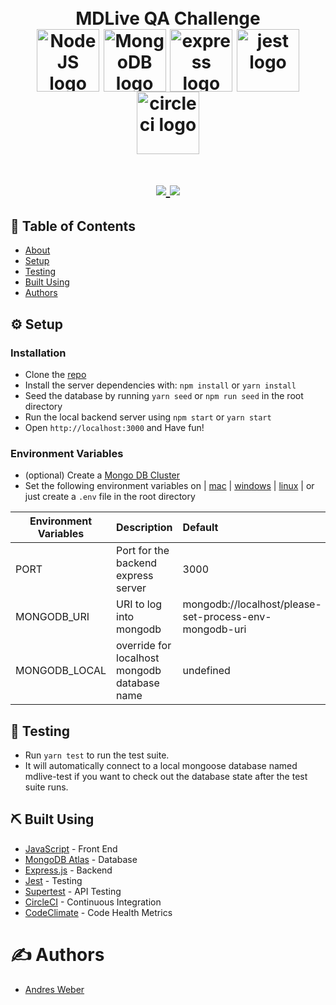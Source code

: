 <div align=center>
    <h1 align=center>
        <br>
        MDLive QA Challenge
        <br>
        <img width="100px" align=center src="https://nodejs.org/static/images/logos/nodejs-new-pantone-black.png" alt="NodeJS logo">
        <img width="100px" align=center src="https://webassets.mongodb.com/_com_assets/cms/MongoDB_Logo_FullColorBlack_RGB-4td3yuxzjs.png" alt="MongoDB logo">
        <img width="100px" align=center src="https://camo.githubusercontent.com/fc61dcbdb7a6e49d3adecc12194b24ab20dfa25b/68747470733a2f2f692e636c6f756475702e636f6d2f7a6659366c4c376546612d3330303078333030302e706e67" alt="express logo"> 
        <img width="100px" align=center src="https://encrypted-tbn0.gstatic.com/images?q=tbn%3AANd9GcS8yWEpBmr0xgBOMcYdpdEFieBMIP6hlUJbYTIVtqUdnquhyK0S" alt="jest logo">
        <img width="100px" align=center src="https://assets.brandfolder.com/po873r-7udt4w-b3x13z/view@2x.png?v=1552347719" alt="circleci logo">
    </h1>
    <h1 align=center>
        <a href="https://circleci.com/gh/AndresMWeber/mdlive-test">
            <img src="https://circleci.com/gh/AndresMWeber/mdlive-test.svg?style=svg" />
        </a>
        <a href="https://codeclimate.com/github/AndresMWeber/mdlive-test/maintainability">
            <img src="https://api.codeclimate.com/v1/badges/398646c86e86af9159ec/maintainability" />
        </a>
    </h1>
</div>

## 📝 Table of Contents
- [About](#about)
- [Setup](#setup)
- [Testing](#testing)
- [Built Using](#built_using)
- [Authors](#authors)

## ⚙️ Setup <a name = "setup"></a>

### Installation

*   Clone the [repo]('https://github.com/AndresMWeber/mdlive-test/')
*   Install the server dependencies with: ```npm install``` or ```yarn install```
*   Seed the database by running ```yarn seed``` or ```npm run seed``` in the root directory
*   Run the local backend server using ```npm start``` or ```yarn start```
*   Open ```http://localhost:3000``` and Have fun!

### Environment Variables
*   (optional) Create a [Mongo DB Cluster](https://cloud.mongodb.com/)
*   Set the following environment variables on | [mac](https://stackoverflow.com/questions/7501678/set-environment-variables-on-mac-os-x-lion) | [windows](https://superuser.com/questions/1334129/setting-an-environment-variable-in-windows-10-gpodder) | [linux](https://stackoverflow.com/questions/45502996/how-to-set-environment-variable-in-linux-permanently) | or just create a ```.env``` file in the root directory

| Environment Variables        | Description                                         | Default   |
| ---------------------------- |:--------------------------------------------------- |:----------|
| PORT                         | Port for the backend express server                 | 3000      |
| MONGODB_URI                  | URI to log into mongodb                             | mongodb://localhost/please-set-process-env-mongodb-uri |
| MONGODB_LOCAL                | override for localhost mongodb database name        | undefined |

## 🧪 Testing <a name = "testing"></a>
*  Run ```yarn test``` to run the test suite.
*  It will automatically connect to a local mongoose database named mdlive-test if you want to check out the database state after the test suite runs.

## ⛏️ Built Using <a name = "built_using"></a>
- [JavaScript](https://www.javascript.com/) - Front End
- [MongoDB Atlas](https://www.mongodb.com/cloud/atlas/) - Database
- [Express.js](https://expressjs.com/) - Backend
- [Jest](https://jestjs.io/) - Testing
- [Supertest](https://www.npmjs.com/package/supertest) - API Testing
- [CircleCI](https://circleci.com) - Continuous Integration
- [CodeClimate](https://d341kum51qu34d.cloudfront.net/images/2019-04-redesign/code_climate_logo-a046042f.svg) - Code Health Metrics

# ✍️ Authors <a name = "authors"></a>
* [Andres Weber](https://github.com/AndresMWeber)
